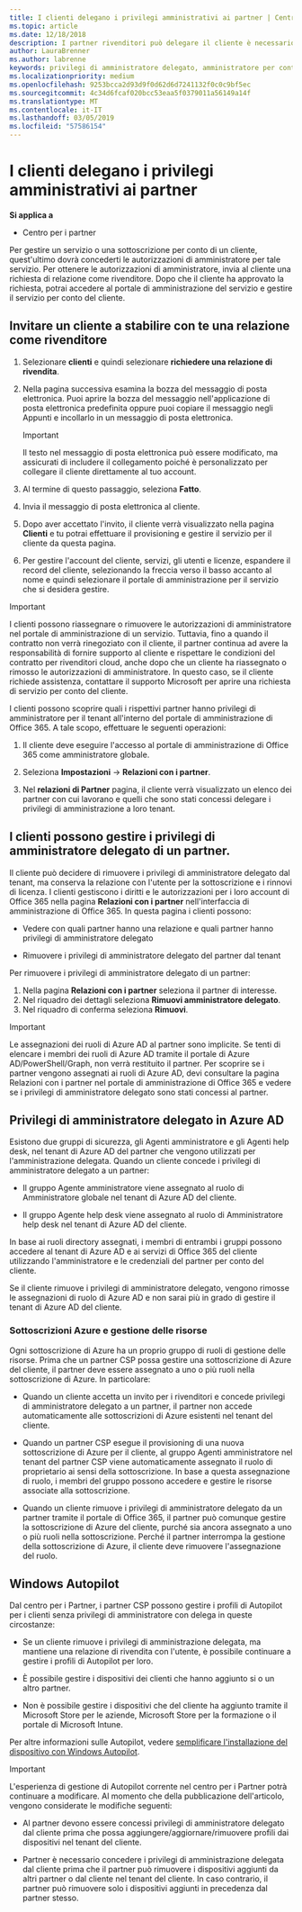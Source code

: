 ```yaml
---
title: I clienti delegano i privilegi amministrativi ai partner | Centro per i partner
ms.topic: article
ms.date: 12/18/2018
description: I partner rivenditori può delegare il cliente è necessario essere l'amministratore. Inoltre, possono rimuovere i privilegi.
author: LauraBrenner
ms.author: labrenne
keywords: privilegi di amministratore delegato, amministratore per conto di, rimuovere i privilegi, delegato, AOBO
ms.localizationpriority: medium
ms.openlocfilehash: 9253bcca2d93d9f0d62d6d7241132f0c0c9bf5ec
ms.sourcegitcommit: 4c34d6fcaf020bcc53eaa5f0379011a56149a14f
ms.translationtype: MT
ms.contentlocale: it-IT
ms.lasthandoff: 03/05/2019
ms.locfileid: "57586154"
---
```

# <a name="customers-delegate-administration-privileges-to-partners"></a>I clienti delegano i privilegi amministrativi ai partner

**Si applica a**

-  Centro per i partner

Per gestire un servizio o una sottoscrizione per conto di un cliente, quest'ultimo dovrà concederti le autorizzazioni di amministratore per tale servizio. Per ottenere le autorizzazioni di amministratore, invia al cliente una richiesta di relazione come rivenditore. Dopo che il cliente ha approvato la richiesta, potrai accedere al portale di amministrazione del servizio e gestire il servizio per conto del cliente. 

## <a name="invite-a-customer-to-establish-a-reseller-relationship-with-you"></a>Invitare un cliente a stabilire con te una relazione come rivenditore

1.  Selezionare **clienti** e quindi selezionare **richiedere una relazione di rivendita**.

2.  Nella pagina successiva esamina la bozza del messaggio di posta elettronica. Puoi aprire la bozza del messaggio nell'applicazione di posta elettronica predefinita oppure puoi copiare il messaggio negli Appunti e incollarlo in un messaggio di posta elettronica. 

    >[!IMPORTANT]
    >Il testo nel messaggio di posta elettronica può essere modificato, ma assicurati di includere il collegamento poiché è personalizzato per collegare il cliente direttamente al tuo account. 
    
3.  Al termine di questo passaggio, seleziona **Fatto**.

4.  Invia il messaggio di posta elettronica al cliente.

5.  Dopo aver accettato l'invito, il cliente verrà visualizzato nella pagina **Clienti** e tu potrai effettuare il provisioning e gestire il servizio per il cliente da questa pagina.

6.  Per gestire l'account del cliente, servizi, gli utenti e licenze, espandere il record del cliente, selezionando la freccia verso il basso accanto al nome e quindi selezionare il portale di amministrazione per il servizio che si desidera gestire.

>[!IMPORTANT]  
>I clienti possono riassegnare o rimuovere le autorizzazioni di amministratore nel portale di amministrazione di un servizio. Tuttavia, fino a quando il contratto non verrà rinegoziato con il cliente, il partner continua ad avere la responsabilità di fornire supporto al cliente e rispettare le condizioni del contratto per rivenditori cloud, anche dopo che un cliente ha riassegnato o rimosso le autorizzazioni di amministratore. In questo caso, se il cliente richiede assistenza, contattare il supporto Microsoft per aprire una richiesta di servizio per conto del cliente.

I clienti possono scoprire quali i rispettivi partner hanno privilegi di amministratore per il tenant all'interno del portale di amministrazione di Office 365. A tale scopo, effettuare le seguenti operazioni:

1. Il cliente deve eseguire l'accesso al portale di amministrazione di Office 365 come amministratore globale.

2. Seleziona **Impostazioni** → **Relazioni con i partner**.

3. Nel **relazioni di Partner** pagina, il cliente verrà visualizzato un elenco dei partner con cui lavorano e quelli che sono stati concessi delegare i privilegi di amministrazione a loro tenant.

## <a name="customers-can-manage-a-partners-delegated-admin-privileges"></a>I clienti possono gestire i privilegi di amministratore delegato di un partner. 

Il cliente può decidere di rimuovere i privilegi di amministratore delegato dal tenant, ma conserva la relazione con l'utente per la sottoscrizione e i rinnovi di licenza. I clienti gestiscono i diritti e le autorizzazioni per i loro account di Office 365 nella pagina **Relazioni con i partner** nell'interfaccia di amministrazione di Office 365. In questa pagina i clienti possono:

- Vedere con quali partner hanno una relazione e quali partner hanno privilegi di amministratore delegato

- Rimuovere i privilegi di amministratore delegato del partner dal tenant

Per rimuovere i privilegi di amministratore delegato di un partner:

1. Nella pagina **Relazioni con i partner** seleziona il partner di interesse.
2. Nel riquadro dei dettagli seleziona **Rimuovi amministratore delegato**.
3. Nel riquadro di conferma seleziona **Rimuovi**.

>[!IMPORTANT]  
>Le assegnazioni dei ruoli di Azure AD al partner sono implicite. Se tenti di elencare i membri dei ruoli di Azure AD tramite il portale di Azure AD/PowerShell/Graph, non verrà restituito il partner. Per scoprire se i partner vengono assegnati ai ruoli di Azure AD, devi consultare la pagina Relazioni con i partner nel portale di amministrazione di Office 365 e vedere se i privilegi di amministratore delegato sono stati concessi al partner.

## <a name="delegated-admin-privileges-in-azure-ad"></a>Privilegi di amministratore delegato in Azure AD 

Esistono due gruppi di sicurezza, gli Agenti amministratore e gli Agenti help desk, nel tenant di Azure AD del partner che vengono utilizzati per l'amministrazione delegata. Quando un cliente concede i privilegi di amministratore delegato a un partner:

- Il gruppo Agente amministratore viene assegnato al ruolo di Amministratore globale nel tenant di Azure AD del cliente.

- Il gruppo Agente help desk viene assegnato al ruolo di Amministratore help desk nel tenant di Azure AD del cliente.

In base ai ruoli directory assegnati, i membri di entrambi i gruppi possono accedere al tenant di Azure AD e ai servizi di Office 365 del cliente utilizzando l'amministratore e le credenziali del partner per conto del cliente.

Se il cliente rimuove i privilegi di amministratore delegato, vengono rimosse le assegnazioni di ruolo di Azure AD e non sarai più in grado di gestire il tenant di Azure AD del cliente.

### <a name="azure-subscriptions-and-resource-management"></a>Sottoscrizioni Azure e gestione delle risorse

Ogni sottoscrizione di Azure ha un proprio gruppo di ruoli di gestione delle risorse. Prima che un partner CSP possa gestire una sottoscrizione di Azure del cliente, il partner deve essere assegnato a uno o più ruoli nella sottoscrizione di Azure. In particolare:

- Quando un cliente accetta un invito per i rivenditori e concede privilegi di amministratore delegato a un partner, il partner non accede automaticamente alle sottoscrizioni di Azure esistenti nel tenant del cliente.

- Quando un partner CSP esegue il provisioning di una nuova sottoscrizione di Azure per il cliente, al gruppo Agenti amministratore nel tenant del partner CSP viene automaticamente assegnato il ruolo di proprietario ai sensi della sottoscrizione. In base a questa assegnazione di ruolo, i membri del gruppo possono accedere e gestire le risorse associate alla sottoscrizione.

- Quando un cliente rimuove i privilegi di amministratore delegato da un partner tramite il portale di Office 365, il partner può comunque gestire la sottoscrizione di Azure del cliente, purché sia ancora assegnato a uno o più ruoli nella sottoscrizione. Perché il partner interrompa la gestione della sottoscrizione di Azure, il cliente deve rimuovere l'assegnazione del ruolo.

## <a name="windows-autopilot"></a>Windows Autopilot

<!--Maggie, 12/5/18 - Removed table showing what different CSP partner types can and can't do because all partner types are now in parity. As per Bhavya Chopra in bug 19841770.-->

Dal centro per i Partner, i partner CSP possono gestire i profili di Autopilot per i clienti senza privilegi di amministratore con delega in queste circostanze: 

- Se un cliente rimuove i privilegi di amministrazione delegata, ma mantiene una relazione di rivendita con l'utente, è possibile continuare a gestire i profili di Autopilot per loro.

- È possibile gestire i dispositivi dei clienti che hanno aggiunto si o un altro partner. 

- Non è possibile gestire i dispositivi che del cliente ha aggiunto tramite il Microsoft Store per le aziende, Microsoft Store per la formazione o il portale di Microsoft Intune.

Per altre informazioni sulle Autopilot, vedere [semplificare l'installazione del dispositivo con Windows Autopilot](https://docs.microsoft.com/partner-center/autopilot).

>[!IMPORTANT]  
>L'esperienza di gestione di Autopilot corrente nel centro per i Partner potrà continuare a modificare. Al momento che della pubblicazione dell'articolo, vengono considerate le modifiche seguenti:

- Al partner devono essere concessi privilegi di amministratore delegato dal cliente prima che possa aggiungere/aggiornare/rimuovere profili dai dispositivi nel tenant del cliente.

- Partner è necessario concedere i privilegi di amministrazione delegata dal cliente prima che il partner può rimuovere i dispositivi aggiunti da altri partner o dal cliente nel tenant del cliente. In caso contrario, il partner può rimuovere solo i dispositivi aggiunti in precedenza dal partner stesso.
